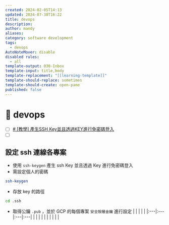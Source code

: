 ```yaml
---
created: 2024-02-05T14:13
updated: 2024-07-30T16:22
title: devops
description: 
author: mandy
aliases: 
category: software development
tags:
  - devops
AutoNoteMover: disable
disabled rules:
  - all
template-output: 030-Inbox
template-input: title,body
template-replacement: "[[learning-template]]"
template-should-replace: sometimes
template-should-create: open-pane
published: false
---
```

# 🚀 devops

- [ ] [# [教學] 產生SSH Key並且透過KEY進行免密碼登入](https://xenby.com/b/220-%E6%95%99%E5%AD%B8-%E7%94%A2%E7%94%9Fssh-key%E4%B8%A6%E4%B8%94%E9%80%8F%E9%81%8Ekey%E9%80%B2%E8%A1%8C%E5%85%8D%E5%AF%86%E7%A2%BC%E7%99%BB%E5%85%A5)
- [ ] []()

## 設定 ssh 連線各專案

- 使用 `ssh-keygen`  產生 ssh Key 並且透過 Key 進行免密碼登入
- 需設定個人的密碼
```bash
ssh-keygen
```
- 存放 key 的路徑
```bash
cd .ssh
```
- 取得公鑰 `.pub` ，並於 GCP 的每個專案 `安全殼層金鑰` 進行設定
|  |  |  |  |
|:---|:---|:---|:---|
|  |  |  |  |
|  |  |  |  |